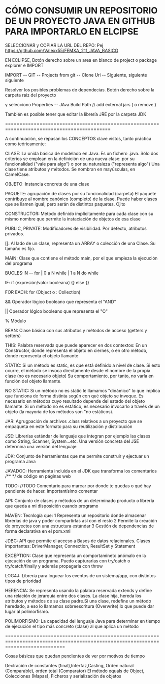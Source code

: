 CÓMO CONSUMIR UN REPOSITORIO DE UN PROYECTO JAVA EN GITHUB PARA IMPORTARLO EN ELCIPSE
==========================================================================================
SELECCIONAR y COPIAR LA URL DEL REPO: Pej https://github.com/Valexx55/FEMXA_211_JAVA_BASICO

EN ECLIPSE, Botón derecho sobre un area en blanco de project o package explorer e IMPORT

IMPORT -- GIT -- Projects from git -- Clone Uri -- Siguiente, siguiente siguiente

Resolver los posibles problemas de dependecias. Botón derecho sobre la carpeta raíz del proyecto

y selecciono Properties -- JAva Build Path // add external jars ( o remove ) 

También es posible tener que editar la librería JRE por la carpeta JDK

===========================================================================================


A continuación, se repasan los CONCEPTOS clave vistos, tanto práctica como teóricamente:

CLASE: La unida básica de modelado en Java. Es un fichero .java. Sólo dos criterios se emplean en la definición de una nueva
clase: por su funcionalidad ("vale para algo") o por su naturaleza ("representa algo")
Una clase tiene atributos y métodos. Se nombran en mayúsculas, en CamelCase.

OBJETO: Instancia concreta de una clase

PAQUETE: agrupación de clases por su funcionalidad (carpeta) El paquete contribuye al nombre canónico (completo) de la clase.
Puede haber clases que se llamen igual, pero serán de distintos paquetes. Ojito

CONSTRUCTOR: Método definido implícitamente para cada clase con su mismo nombre que permite la instaciación de objetos de esa clase

PUBLIC, PRIVATE: Modificadores de visibilidad. Por defecto, atributos privados.

[]: Al lado de un clase, representa un ARRAY o colección de una Clase. Su tamaño es fijo.

MAIN: Clase que contiene el método main, por el que empieza la ejecución del programa

BUCLES: N -- for | 0 a N while | 1 a N do while

IF: if (expresión/valor booleana) {} else {}

FOR EACH: for (Object o : Collection)

&& Operador lógico booleano que representa el "AND"

|| Operador lógico booleano que representa el "O"

% Módulo

BEAN: Clase básica con sus atributos y métodos de acceso (getters y setters)

THIS: Palabra reservada que puede aparecer en dos contextos: En un Constructor, donde representa el objeto en ciernes, o en otro método, 
donde representa el objeto llamante

STATIC: Si un método es static, es que está definido a nivel de clase. Si esto ocurre, el método se invoca directamente desde el nombre
de la propia clase (no es necesario objeto) Su comportamiento, por tanto, no varía en función del objeto llamante.
 
NO STATIC: Si un método no es static le llamamos "dinámico" lo que implica que funciona de forma distinta según con qué objeto se invoque.
Es necesario en métodos cuyo resultado depende del estado del objeto llamante. Si un método no es estático, es necesario invocarlo a través
de un objeto (la mayoría de los métodos son "no estáticos).

JAR: Agrugpación de archivos .class relativos a un proyecto que se empaqueta en este formato para su reutilización y distribución

JSE: Librerías estándar de lenguaje que integran por ejemplo las clases como String, Scanner, System...etc. Una versión concreta del JSE
determina una versión del lenguaje 

JDK: Conjunto de herramientas que me permite construir y ejectuar un programa Java

JAVADOC: Herramienta incluída en el JDK que transforma los comentarios /** */ de código en páginas web

TODO: //TODO Comentario para marcar por donde te quedas o qué hay pendiente de hacer. Importantísimo comentar

API: Conjunto de clases y métodos de un determinado producto o librería que queda a mi disposición cuando programo

MAVEN: Tecnlogía que: 1 Representa un repositorio donde almacenar librerias de java y poder compartirlas así con el resto 2 Permite 
la creación de proyectos con una estructura estándar 3 Gestión de dependencias de forma declarativa en el pom.xml 


JDBC: API que permite el acceso a Bases de datos relacionales. Clases importantes: DriverManager, Connection, ResultSet y Statement

EXCEPTION: Clase que representa un comportamineto anómalo en la ejecución de un programa.
Puedo capturarlas con try/catch o try/catch/finally y además propagarla con throw

LOG4J: Librería para loguear los eventos de un sistema/app, con distintos tipos de prioridad


HERENCIA: Se representa usando la palabra reservada extends y define una relación de jerarquía entre dos clases. La clase hija, 
hereda los atributos y métodos de su clase padre.Si una clase, redefine un método heredado, a eso lo llamamos sobreescritura (Overwrite)
lo que puede dar lugar al polimorfismo.

POLIMORFISMO: La capacidad del lenguaje Java para determinar en tiempo de ejecución el tipo más concreto (clase) al que aplica un método

=================================================================================================================================

Cosas básicas que quedan pendientes de ver por motivos de tiempo

Declración de constantes (final),Interfaz,Casting, 
Orden natural (Comparable), orden total (Comparator)
El método equals de Object,
Colecciones (Mapas),
Ficheros y serialización de objetos







